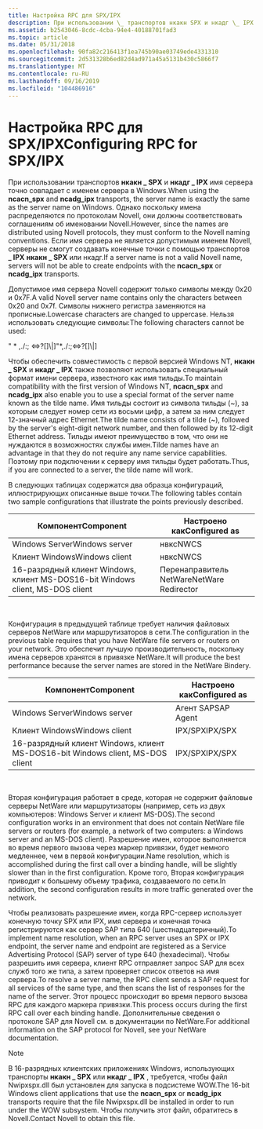 ```yaml
---
title: Настройка RPC для SPX/IPX
description: При использовании \_ транспортов нкакн SPX и нкадг \_ IPX имя сервера точно совпадает с именем сервера в Windows.
ms.assetid: b2543046-8cdc-4cba-94e4-40188701fad3
ms.topic: article
ms.date: 05/31/2018
ms.openlocfilehash: 90fa82c216413f1ea745b90ae03749ede4331310
ms.sourcegitcommit: 2d531328b6ed82d4ad971a45a5131b430c5866f7
ms.translationtype: MT
ms.contentlocale: ru-RU
ms.lasthandoff: 09/16/2019
ms.locfileid: "104486916"
---
```

# <a name="configuring-rpc-for-spxipx"></a><span data-ttu-id="6b394-103">Настройка RPC для SPX/IPX</span><span class="sxs-lookup"><span data-stu-id="6b394-103">Configuring RPC for SPX/IPX</span></span>

<span data-ttu-id="6b394-104">При использовании транспортов **нкакн \_ SPX** и **нкадг \_ IPX** имя сервера точно совпадает с именем сервера в Windows.</span><span class="sxs-lookup"><span data-stu-id="6b394-104">When using the **ncacn\_spx** and **ncadg\_ipx** transports, the server name is exactly the same as the server name on Windows.</span></span> <span data-ttu-id="6b394-105">Однако поскольку имена распределяются по протоколам Novell, они должны соответствовать соглашениям об именовании Novell.</span><span class="sxs-lookup"><span data-stu-id="6b394-105">However, since the names are distributed using Novell protocols, they must conform to the Novell naming conventions.</span></span> <span data-ttu-id="6b394-106">Если имя сервера не является допустимым именем Novell, серверы не смогут создавать конечные точки с помощью транспортов **\_ IPX** **нкакн \_ SPX** или нкадг.</span><span class="sxs-lookup"><span data-stu-id="6b394-106">If a server name is not a valid Novell name, servers will not be able to create endpoints with the **ncacn\_spx** or **ncadg\_ipx** transports.</span></span>

<span data-ttu-id="6b394-107">Допустимое имя сервера Novell содержит только символы между 0x20 и 0x7F.</span><span class="sxs-lookup"><span data-stu-id="6b394-107">A valid Novell server name contains only the characters between 0x20 and 0x7f.</span></span> <span data-ttu-id="6b394-108">Символы нижнего регистра заменяются на прописные.</span><span class="sxs-lookup"><span data-stu-id="6b394-108">Lowercase characters are changed to uppercase.</span></span> <span data-ttu-id="6b394-109">Нельзя использовать следующие символы:</span><span class="sxs-lookup"><span data-stu-id="6b394-109">The following characters cannot be used:</span></span>

<span data-ttu-id="6b394-110">" \* ,./:; <=>?\[\]\\\|\]</span><span class="sxs-lookup"><span data-stu-id="6b394-110">"\*,./:;<=>?\[\]\\\|\]</span></span>

<span data-ttu-id="6b394-111">Чтобы обеспечить совместимость с первой версией Windows NT, **нкакн \_ SPX** и **нкадг \_ IPX** также позволяют использовать специальный формат имени сервера, известного как имя тильды.</span><span class="sxs-lookup"><span data-stu-id="6b394-111">To maintain compatibility with the first version of Windows NT, **ncacn\_spx** and **ncadg\_ipx** also enable you to use a special format of the server name known as the tilde name.</span></span> <span data-ttu-id="6b394-112">Имя тильды состоит из символа тильды (~), за которым следует номер сети из восьми цифр, а затем за ним следует 12-значный адрес Ethernet.</span><span class="sxs-lookup"><span data-stu-id="6b394-112">The tilde name consists of a tilde (~), followed by the server's eight-digit network number, and then followed by its 12-digit Ethernet address.</span></span> <span data-ttu-id="6b394-113">Тильды имеют преимущество в том, что они не нуждаются в возможностях службы имен.</span><span class="sxs-lookup"><span data-stu-id="6b394-113">Tilde names have an advantage in that they do not require any name service capabilities.</span></span> <span data-ttu-id="6b394-114">Поэтому при подключении к серверу имя тильды будет работать.</span><span class="sxs-lookup"><span data-stu-id="6b394-114">Thus, if you are connected to a server, the tilde name will work.</span></span>

<span data-ttu-id="6b394-115">В следующих таблицах содержатся два образца конфигураций, иллюстрирующих описанные выше точки.</span><span class="sxs-lookup"><span data-stu-id="6b394-115">The following tables contain two sample configurations that illustrate the points previously described.</span></span>



| <span data-ttu-id="6b394-116">Компонент</span><span class="sxs-lookup"><span data-stu-id="6b394-116">Component</span></span>                            | <span data-ttu-id="6b394-117">Настроено как</span><span class="sxs-lookup"><span data-stu-id="6b394-117">Configured as</span></span>      |
|--------------------------------------|--------------------|
| <span data-ttu-id="6b394-118">Windows Server</span><span class="sxs-lookup"><span data-stu-id="6b394-118">Windows server</span></span>                       | <span data-ttu-id="6b394-119">нвкс</span><span class="sxs-lookup"><span data-stu-id="6b394-119">NWCS</span></span>               |
| <span data-ttu-id="6b394-120">Клиент Windows</span><span class="sxs-lookup"><span data-stu-id="6b394-120">Windows client</span></span>                       | <span data-ttu-id="6b394-121">нвкс</span><span class="sxs-lookup"><span data-stu-id="6b394-121">NWCS</span></span>               |
| <span data-ttu-id="6b394-122">16-разрядный клиент Windows, клиент MS-DOS</span><span class="sxs-lookup"><span data-stu-id="6b394-122">16-bit Windows client, MS-DOS client</span></span> | <span data-ttu-id="6b394-123">Перенаправитель NetWare</span><span class="sxs-lookup"><span data-stu-id="6b394-123">NetWare Redirector</span></span> |



 

<span data-ttu-id="6b394-124">Конфигурация в предыдущей таблице требует наличия файловых серверов NetWare или маршрутизаторов в сети.</span><span class="sxs-lookup"><span data-stu-id="6b394-124">The configuration in the previous table requires that you have NetWare file servers or routers on your network.</span></span> <span data-ttu-id="6b394-125">Это обеспечит лучшую производительность, поскольку имена серверов хранятся в привязке NetWare.</span><span class="sxs-lookup"><span data-stu-id="6b394-125">It will produce the best performance because the server names are stored in the NetWare Bindery.</span></span>



| <span data-ttu-id="6b394-126">Компонент</span><span class="sxs-lookup"><span data-stu-id="6b394-126">Component</span></span>                            | <span data-ttu-id="6b394-127">Настроено как</span><span class="sxs-lookup"><span data-stu-id="6b394-127">Configured as</span></span> |
|--------------------------------------|---------------|
| <span data-ttu-id="6b394-128">Windows Server</span><span class="sxs-lookup"><span data-stu-id="6b394-128">Windows server</span></span>                       | <span data-ttu-id="6b394-129">Агент SAP</span><span class="sxs-lookup"><span data-stu-id="6b394-129">SAP Agent</span></span>     |
| <span data-ttu-id="6b394-130">Клиент Windows</span><span class="sxs-lookup"><span data-stu-id="6b394-130">Windows client</span></span>                       | <span data-ttu-id="6b394-131">IPX/SPX</span><span class="sxs-lookup"><span data-stu-id="6b394-131">IPX/SPX</span></span>       |
| <span data-ttu-id="6b394-132">16-разрядный клиент Windows, клиент MS-DOS</span><span class="sxs-lookup"><span data-stu-id="6b394-132">16-bit Windows client, MS-DOS client</span></span> | <span data-ttu-id="6b394-133">IPX/SPX</span><span class="sxs-lookup"><span data-stu-id="6b394-133">IPX/SPX</span></span>       |



 

<span data-ttu-id="6b394-134">Вторая конфигурация работает в среде, которая не содержит файловые серверы NetWare или маршрутизаторы (например, сеть из двух компьютеров: Windows Server и клиент MS-DOS).</span><span class="sxs-lookup"><span data-stu-id="6b394-134">The second configuration works in an environment that does not contain NetWare file servers or routers (for example, a network of two computers: a Windows server and an MS-DOS client).</span></span> <span data-ttu-id="6b394-135">Разрешение имен, которое выполняется во время первого вызова через маркер привязки, будет немного медленнее, чем в первой конфигурации.</span><span class="sxs-lookup"><span data-stu-id="6b394-135">Name resolution, which is accomplished during the first call over a binding handle, will be slightly slower than in the first configuration.</span></span> <span data-ttu-id="6b394-136">Кроме того, Вторая конфигурация приводит к большему объему трафика, создаваемого по сети.</span><span class="sxs-lookup"><span data-stu-id="6b394-136">In addition, the second configuration results in more traffic generated over the network.</span></span>

<span data-ttu-id="6b394-137">Чтобы реализовать разрешение имен, когда RPC-сервер использует конечную точку SPX или IPX, имя сервера и конечная точка регистрируются как сервер SAP типа 640 (шестнадцатеричный).</span><span class="sxs-lookup"><span data-stu-id="6b394-137">To implement name resolution, when an RPC server uses an SPX or IPX endpoint, the server name and endpoint are registered as a Service Advertising Protocol (SAP) server of type 640 (hexadecimal).</span></span> <span data-ttu-id="6b394-138">Чтобы разрешить имя сервера, клиент RPC отправляет запрос SAP для всех служб того же типа, а затем проверяет список ответов на имя сервера.</span><span class="sxs-lookup"><span data-stu-id="6b394-138">To resolve a server name, the RPC client sends a SAP request for all services of the same type, and then scans the list of responses for the name of the server.</span></span> <span data-ttu-id="6b394-139">Этот процесс происходит во время первого вызова RPC для каждого маркера привязки.</span><span class="sxs-lookup"><span data-stu-id="6b394-139">This process occurs during the first RPC call over each binding handle.</span></span> <span data-ttu-id="6b394-140">Дополнительные сведения о протоколе SAP для Novell см. в документации по NetWare.</span><span class="sxs-lookup"><span data-stu-id="6b394-140">For additional information on the SAP protocol for Novell, see your NetWare documentation.</span></span>

> [!Note]  
> <span data-ttu-id="6b394-141">В 16-разрядных клиентских приложениях Windows, использующих транспорты **нкакн \_ SPX** или **нкадг \_ IPX** , требуется, чтобы файл Nwipxspx.dll был установлен для запуска в подсистеме WOW.</span><span class="sxs-lookup"><span data-stu-id="6b394-141">The 16-bit Windows client applications that use the **ncacn\_spx** or **ncadg\_ipx** transports require that the file Nwipxspx.dll be installed in order to run under the WOW subsystem.</span></span> <span data-ttu-id="6b394-142">Чтобы получить этот файл, обратитесь в Novell.</span><span class="sxs-lookup"><span data-stu-id="6b394-142">Contact Novell to obtain this file.</span></span>

 

 

 




